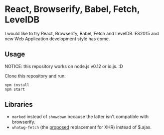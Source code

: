 # React, Browserify, Babel, Fetch, LevelDB

I would like to try React, Browserify, Babel, Fetch and LevelDB.
ES2015 and new Web Application development style has come.

## Usage

NOTICE: this repository works on node.js v0.12 or io.js. :D

Clone this repository and run:
```
npm install
npm start
```

## Libraries

- `marked` instead of `showdown` because the latter isn't compatible with browserify.
- `whatwg-fetch` (the [proposed](https://fetch.spec.whatwg.org/) replacement for XHR) instead of $.ajax.

